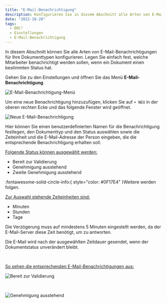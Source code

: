 ```yaml
---
title: "E-Mail-Benachrichtigung"
description: Konfigurieren Sie in diesem Abschnitt alle Arten von E-Mail-Benachrichtigungen für Ihre Dokumenttypen. Legen Sie einfach fest, welche Mitarbeiter benachrichtigt werden sollen, wenn ein Dokument einen bestimmten Status hat.
date: "2022-10-20"
tags:
  - DOC²
  - Einstellungen
  - E-Mail-Benachrichtigung
---
```


In diesem Abschnitt können Sie alle Arten von E-Mail-Benachrichtigungen für Ihre Dokumenttypen konfigurieren. Legen Sie einfach fest, welche Mitarbeiter benachrichtigt werden sollen, wenn ein Dokument einen bestimmten Status hat.

Gehen Sie zu den Einstellungen und öffnen Sie das Menü **E-Mail-Benachrichtigung**.

![E-Mail-Benachrichtigung-Menü](/_images/doc2/DOC2_email-notification_1.png "E-Mail-Benachrichtigung-Menü")

Um eine neue Benachrichtigung hinzuzufügen, klicken Sie auf `+ NEU` in der oberen rechten Ecke und das folgende Fenster wird geöffnet.

![Neue E-Mail-Benachrichtigung](/_images/doc2/DOC2_email-notification_2.png "Neue E-Mail-Benachrichtigung")

Hier können Sie einen benutzerdefinierten Namen für die Benachrichtigung festlegen, den Dokumenttyp und den Status auswählen sowie die Zeiteinheit und die E-Mail-Adresse der Person eingeben, die die entsprechende Benachrichtigung erhalten soll.

<ins>Folgende Status können ausgewählt werden:</ins>

* Bereit zur Validierung
* Genehmigung ausstehend
* Zweite Genehmigung ausstehend

:fontawesome-solid-circle-info:{ style="color: #0F17E4" }Weitere werden folgen.

<ins>Zur Auswahl stehende Zeiteinheiten sind:</ins>

- Minuten
- Stunden
- Tage

Die Verzögerung muss auf mindestens 5 Minuten eingestellt werden, da der E-Mail-Server diese Zeit benötigt, um zu antworten.

Die E-Mail wird nach der ausgewählten Zeitdauer gesendet, wenn der Dokumentstatus unverändert bleibt.

&nbsp;

<ins>So sehen die entsprechenden E-Mail-Benachrichtigungen aus:</ins>

![Bereit zur Validierung](/_images/doc2/DOC2_email_readyforvalidation.png "Bereit zur Validierung")

&nbsp;

![Genehmigung ausstehend](/_images/doc2/DOC2_email_forapproval.png "Genehmigung ausstehend")